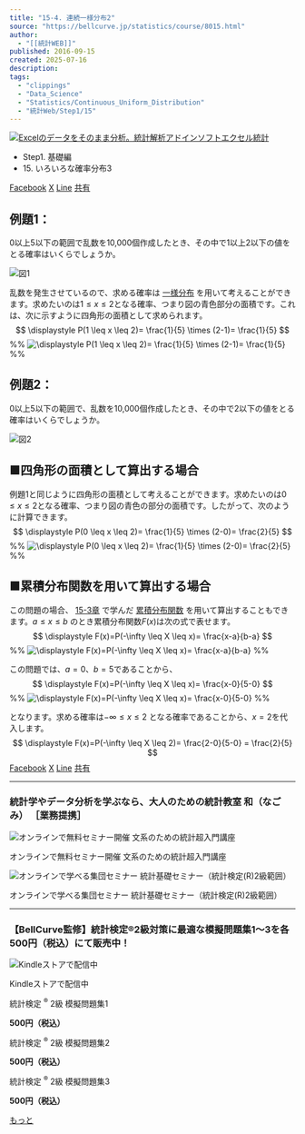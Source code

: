 ```yaml
---
title: "15-4. 連続一様分布2"
source: "https://bellcurve.jp/statistics/course/8015.html"
author:
  - "[[統計WEB]]"
published: 2016-09-15
created: 2025-07-16
description:
tags:
  - "clippings"
  - "Data_Science"
  - "Statistics/Continuous_Uniform_Distribution"
  - "統計Web/Step1/15"
---
```

[![Excelのデータをそのまま分析。統計解析アドインソフトエクセル統計](https://bellcurve.jp/statistics/wp-content/uploads/2024/09/statistics03-b_ver3.png "Excelのデータをそのまま分析。統計解析アドインソフトエクセル統計")](https://bellcurve.jp/ex/)

- Step1. 基礎編
- 15\. いろいろな確率分布3

[Facebook](https://bellcurve.jp/#facebook "Facebook") [X](https://bellcurve.jp/#x "X") [Line](https://bellcurve.jp/#line "Line") [共有](https://www.addtoany.com/share#url=https%3A%2F%2Fbellcurve.jp%2Fstatistics%2Fcourse%2F8015.html&title=15-4.%20%E9%80%A3%E7%B6%9A%E4%B8%80%E6%A7%98%E5%88%86%E5%B8%832)

## 例題1：

0以上5以下の範囲で乱数を10,000個作成したとき、その中で1以上2以下の値をとる確率はいくらでしょうか。

![図1](https://bellcurve.jp/statistics/wp-content/uploads/2016/09/795316b92fc766b0181f6fef074f03fa-3.png)

乱数を発生させているので、求める確率は [一様分布](https://bellcurve.jp/statistics/glossary/590.html) を用いて考えることができます。求めたいのは$1\le x \le 2$となる確率、つまり図の青色部分の面積です。これは、次に示すように四角形の面積として求められます。
$$
\displaystyle P(1 \leq x \leq 2)= \frac{1}{5} \times (2-1)= \frac{1}{5}
$$
%% ![ \displaystyle P(1 \leq x \leq 2)= \frac{1}{5} \times (2-1)= \frac{1}{5} ](https://bellcurve.jp/statistics/wp-content/ql-cache/quicklatex.com-45566fad179aff8fbf928bf07b70ed95_l3.svg "Rendered by QuickLaTeX.com") %%

## 例題2：

0以上5以下の範囲で、乱数を10,000個作成したとき、その中で2以下の値をとる確率はいくらでしょうか。

![図2](https://bellcurve.jp/statistics/wp-content/uploads/2016/09/2b530e80c7d0de90885e285c5d798063-3.png)

## ■四角形の面積として算出する場合

例題1と同じように四角形の面積として考えることができます。求めたいのは$0\le x \le 2$となる確率、つまり図の青色の部分の面積です。したがって、次のように計算できます。
$$
\displaystyle P(0 \leq x \leq 2)= \frac{1}{5} \times (2-0)= \frac{2}{5}
$$
%% ![ \displaystyle P(0 \leq x \leq 2)= \frac{1}{5} \times (2-0)= \frac{2}{5} ](https://bellcurve.jp/statistics/wp-content/ql-cache/quicklatex.com-606e8bea0f19747edfad30d9461ecc14_l3.svg "Rendered by QuickLaTeX.com") %%

## ■累積分布関数を用いて算出する場合

この問題の場合、 [15-3章](https://bellcurve.jp/statistics/course/8013.html) で学んだ [累積分布関数](https://bellcurve.jp/statistics/glossary/11196.html) を用いて算出することもできます。$a\le x \le b$ のとき累積分布関数$F(x)$は次の式で表せます。
$$
\displaystyle F(x)=P(-\infty \leq X \leq x)= \frac{x-a}{b-a}
$$
%% ![ \displaystyle F(x)=P(-\infty \leq X \leq x)= \frac{x-a}{b-a} ](https://bellcurve.jp/statistics/wp-content/ql-cache/quicklatex.com-4e53772938db39c4a678822d1c559e2c_l3.svg "Rendered by QuickLaTeX.com") %%

この問題では、$a=0$、$b=5$であることから、
$$
\displaystyle F(x)=P(-\infty \leq X \leq x)= \frac{x-0}{5-0}
$$
%% ![ \displaystyle F(x)=P(-\infty \leq X \leq x)= \frac{x-0}{5-0} ](https://bellcurve.jp/statistics/wp-content/ql-cache/quicklatex.com-17df18f20f6da4ed6cc423044a1364f1_l3.svg "Rendered by QuickLaTeX.com") %%

となります。求める確率は$-\infty \le x \le 2$ となる確率であることから、$x=2$を代入します。
$$
\displaystyle F(x)=P(-\infty \leq X \leq 2)= \frac{2-0}{5-0} = \frac{2}{5}
$$
[Facebook](https://bellcurve.jp/#facebook "Facebook") [X](https://bellcurve.jp/#x "X") [Line](https://bellcurve.jp/#line "Line") [共有](https://www.addtoany.com/share#url=https%3A%2F%2Fbellcurve.jp%2Fstatistics%2Fcourse%2F8015.html&title=15-4.%20%E9%80%A3%E7%B6%9A%E4%B8%80%E6%A7%98%E5%88%86%E5%B8%832)

---

### 統計学やデータ分析を学ぶなら、大人のための統計教室 和（なごみ） ［業務提携］

![オンラインで無料セミナー開催 文系のための統計超入門講座](https://bellcurve.jp/statistics/wp-content/uploads/2025/05/toukeicyounyumon.png)

オンラインで無料セミナー開催 文系のための統計超入門講座

![オンラインで学べる集団セミナー 統計基礎セミナー（統計検定(R)2級範囲）](https://bellcurve.jp/statistics/wp-content/uploads/2025/05/toukeikiso.png)

オンラインで学べる集団セミナー 統計基礎セミナー（統計検定(R)2級範囲）

---

### 【BellCurve監修】統計検定®2級対策に最適な模擬問題集1～3を各500円（税込）にて販売中！

![Kindleストアで配信中](https://bellcurve.jp/statistics/wp-content/uploads/2018/07/bnr_kindle.png)

Kindleストアで配信中

統計検定 <sup>®</sup> 2級 模擬問題集1

**500円（税込）**  

統計検定 <sup>®</sup> 2級 模擬問題集2

**500円（税込）**  

統計検定 <sup>®</sup> 2級 模擬問題集3

**500円（税込）**  

[もっと](https://bellcurve.jp/statistics/course/#addtoany "すべてを表示")